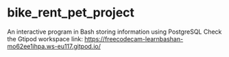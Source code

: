 # bike_rent_pet_project
An interactive program in Bash storing information using PostgreSQL
Check the Gtipod workspace link: https://freecodecam-learnbashan-mo62ee1ihpa.ws-eu117.gitpod.io/
